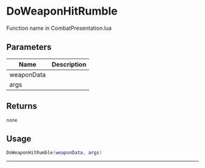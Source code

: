 # DoWeaponHitRumble

Function name in CombatPresentation.lua

## Parameters

| Name       | Description |
| ---------- | ----------- |
| weaponData |             |
| args       |             |

## Returns

`none`

## Usage

```lua
DoWeaponHitRumble(weaponData, args)
```

---
